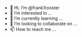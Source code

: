 - 👋 Hi, I’m @frank1rooster
- 👀 I’m interested in ...
- 🌱 I’m currently learning ...
- 💞️ I’m looking to collaborate on ...
- 📫 How to reach me ...

<!---
frank1rooster/frank1rooster is a ✨ special ✨ repository because its `README.md` (this file) appears on your GitHub profile.
You can click the Preview link to take a look at your changes.
--->
